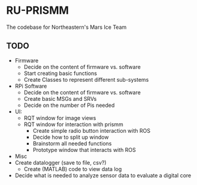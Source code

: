 # RU-PRISMM
The codebase for Northeastern's Mars Ice Team

## TODO

- Firmware
  - Decide on the content of firmware vs. software
  - Start creating basic functions
  - Create Classes to represent different sub-systems
- RPi Software
  - Decide on the content of firmware vs. software
  - Create basic MSGs and SRVs
  - Decide on the number of Pis needed
- UI:
  - RQT window for image views
  - RQT window for interaction with prismm
    - Create simple radio button interaction with ROS
    - Decide how to split up window
    - Brainstorm all needed functions
    - Prototype window that interacts with ROS
 - Misc
  - Create datalogger (save to file, csv?)
    - Create (MATLAB) code to view data log
  - Decide what is needed to analyze sensor data to evaluate a digital core
